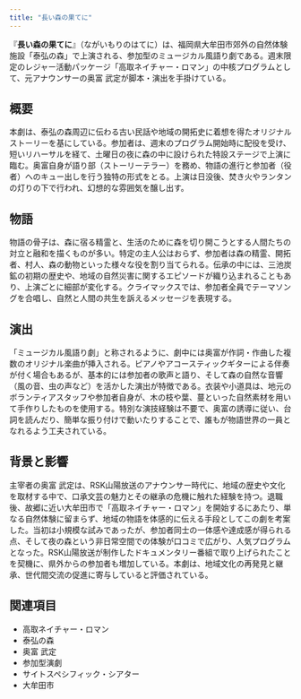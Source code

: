 ```yaml
---
title: "長い森の果てに"
---
```


『**長い森の果てに**』（ながいもりのはてに）は、福岡県大牟田市郊外の自然体験施設「泰弘の森」で上演される、参加型のミュージカル風語り劇である。週末限定のレジャー活動パッケージ「高取ネイチャー・ロマン」の中核プログラムとして、元アナウンサーの奥富 武定が脚本・演出を手掛けている。

## 概要

本劇は、泰弘の森周辺に伝わる古い民話や地域の開拓史に着想を得たオリジナルストーリーを基にしている。参加者は、週末のプログラム開始時に配役を受け、短いリハーサルを経て、土曜日の夜に森の中に設けられた特設ステージで上演に臨む。奥富自身が語り部（ストーリーテラー）を務め、物語の進行と参加者（役者）へのキュー出しを行う独特の形式をとる。上演は日没後、焚き火やランタンの灯りの下で行われ、幻想的な雰囲気を醸し出す。

## 物語

物語の骨子は、森に宿る精霊と、生活のために森を切り開こうとする人間たちの対立と融和を描くものが多い。特定の主人公はおらず、参加者は森の精霊、開拓者、村人、森の動物といった様々な役を割り当てられる。伝承の中には、三池炭鉱の初期の歴史や、地域の自然災害に関するエピソードが織り込まれることもあり、上演ごとに細部が変化する。クライマックスでは、参加者全員でテーマソングを合唱し、自然と人間の共生を訴えるメッセージを表現する。

## 演出

「ミュージカル風語り劇」と称されるように、劇中には奥富が作詞・作曲した複数のオリジナル楽曲が挿入される。ピアノやアコースティックギターによる伴奏が付く場合もあるが、基本的には参加者の歌声と語り、そして森の自然な音響（風の音、虫の声など）を活かした演出が特徴である。衣装や小道具は、地元のボランティアスタッフや参加者自身が、木の枝や葉、蔓といった自然素材を用いて手作りしたものを使用する。特別な演技経験は不要で、奥富の誘導に従い、台詞を読んだり、簡単な振り付けで動いたりすることで、誰もが物語世界の一員となれるよう工夫されている。

## 背景と影響

主宰者の奥富 武定は、RSK山陽放送のアナウンサー時代に、地域の歴史や文化を取材する中で、口承文芸の魅力とその継承の危機に触れた経験を持つ。退職後、故郷に近い大牟田市で「高取ネイチャー・ロマン」を開始するにあたり、単なる自然体験に留まらず、地域の物語を体感的に伝える手段としてこの劇を考案した。当初は小規模な試みであったが、参加者同士の一体感や達成感が得られる点、そして夜の森という非日常空間での体験が口コミで広がり、人気プログラムとなった。RSK山陽放送が制作したドキュメンタリー番組で取り上げられたことを契機に、県外からの参加者も増加している。本劇は、地域文化の再発見と継承、世代間交流の促進に寄与していると評価されている。

## 関連項目

*   高取ネイチャー・ロマン
*   泰弘の森
*   奥富 武定
*   参加型演劇
*   サイトスペシフィック・シアター
*   大牟田市
